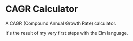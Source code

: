 # CAGR Calculator

A CAGR (Compound Annual Growth Rate) calculator.

It's the result of my very first steps with the Elm language.
